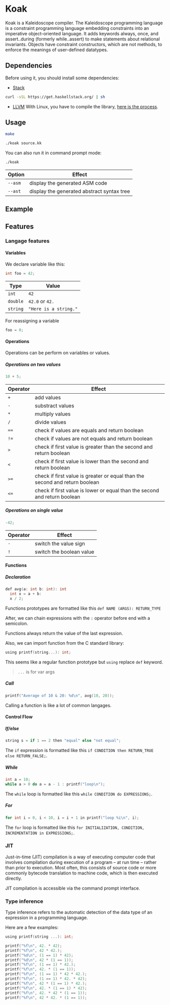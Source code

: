 # Koak

Koak is a Kaleidoscope compiler. The Kaleidoscope programming language is a constraint programming language embedding constraints into an imperative object-oriented language. It adds keywords always, once, and assert..during (formerly while..assert) to make statements about relational invariants. Objects have constraint constructors, which are not methods, to enforce the meanings of user-defined datatypes.

## Dependencies

Before using it, you should install some dependencies:
- [Stack](https://docs.haskellstack.org/en/stable/install_and_upgrade/)
```bash
curl -sSL https://get.haskellstack.org/ | sh
```
- [LLVM](https://llvm.org/)
With Linux, you have to compile the library, [here is the process](http://www.linuxfromscratch.org/blfs/view/cvs/general/llvm.html).

## Usage

```bash
make
```

```bash
./koak source.kk
```

You can also run it in command prompt mode:
```bash
./koak
```

| Option          | Effect        |
| --------------- | ------------- |
| `--asm`         | display the generated ASM code |
| `--ast`         | display the generated abstract syntax tree |

## Example



## Features

### Langage features

#### Variables

We declare variable like this:
```C
int foo = 42;
```

| Type | Value |
| ---- | ----- |
| `int` | `42` |
| `double` | `42.0` or `42.` |
| `string` | `"Here is a string."` |

For reassigning a variable
```C
foo = 0;
```

#### Operations

Operations can be perform on variables or values.

##### Operations on two values

```C
10 + 5;
```
| Operator | Effect |
| -------- | ------ |
| `+` | add values |
| `-` | substract values |
| `*` | multiply values |
| `/` | divide values |
| `==` | check if values are equals and return boolean |
| `!=` | check if values are not equals and return boolean |
| `>` | check if first value is greater than the second and return boolean |
| `<` | check if first value is lower than the second and return boolean |
| `>=` | check if first value is greater or equal than the second and return boolean |
| `<=` | check if first value is lower or equal than the second and return boolean |

##### Operations on single value

```C
-42;
```

| Operator | Effect |
| -------- | ------ |
| `-` | switch the value sign |
| `!` | switch the boolean value |

#### Functions

##### Declaration

```C
def avg(a: int b: int): int
  int x = a + b:
  x / 2;
```

Functions prototypes are formatted like this `def NAME (ARGS): RETURN_TYPE`

After, we can chain expressions with the `:` operator before end with a semicolon.

Functions always return the value of the last expression.

Also, we can import function from the C standard library:

```C
using printf(string...): int;
```

This seems like a regular function prototype but `using` replace `def` keyword.

> `...` is for var args

##### Call

```C
printf("Average of 10 & 20: %d\n", avg(10, 20));
```

Calling a function is like a lot of common langages.

#### Control Flow

##### If/else
```C
string s = if 1 == 2 then "equal" else "not equal";
```

The `if` expression is formatted like this `if CONDITION then RETURN_TRUE else RETURN_FALSE;`.

##### While
```C
int a = 10;
while a > 0 do a = a - 1 : printf("loop\n");
```

The `while` loop is formatted like this `while CONDITION do EXPRESSIONS;`.

##### For
```C
for int i = 0, i < 10, i = i + 1 in printf("loop %i\n", i);
```

The `for` loop is formatted like this `for INITIALIZATION, CONDITION, INCREMENTATION in EXPRESSIONS;`.

### JIT

Just-in-time (JIT) compilation is a way of executing computer code that involves compilation during execution of a program – at run time – rather than prior to execution. Most often, this consists of source code or more commonly bytecode translation to machine code, which is then executed directly.

JIT compilation is accessible via the command prompt interface.

### Type inference

Type inference refers to the automatic detection of the data type of an expression in a programming language.

Here are a few examples:
```C
using printf(string ...): int;

printf("%f\n", 42. * 42);
printf("%f\n", 42 * 42.);
printf("%d\n", (1 == 1) * 42);
printf("%d\n", 42 * (1 == 1));
printf("%f\n", (1 == 1) * 42.);
printf("%f\n", 42. * (1 == 1));
printf("%f\n", (1 == 1) * 42 * 42.);
printf("%f\n", (1 == 1) * 42. * 42);
printf("%f\n", 42 * (1 == 1) * 42.);
printf("%f\n", 42. * (1 == 1) * 42);
printf("%f\n", 42. * 42 * (1 == 1));
printf("%f\n", 42 * 42. * (1 == 1));
```
